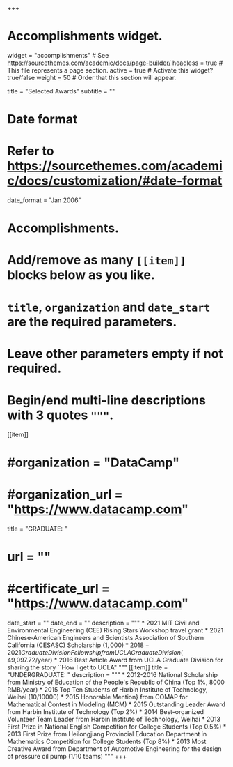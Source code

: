 +++
# Accomplishments widget.
widget = "accomplishments"  # See https://sourcethemes.com/academic/docs/page-builder/
headless = true  # This file represents a page section.
active = true  # Activate this widget? true/false
weight = 50  # Order that this section will appear.

title = "Selected Awards"
subtitle = ""

# Date format
#   Refer to https://sourcethemes.com/academic/docs/customization/#date-format
date_format = "Jan 2006"

# Accomplishments.
#   Add/remove as many `[[item]]` blocks below as you like.
#   `title`, `organization` and `date_start` are the required parameters.
#   Leave other parameters empty if not required.
#   Begin/end multi-line descriptions with 3 quotes `"""`.
[[item]]
#  #organization = "DataCamp"
#  #organization_url = "https://www.datacamp.com"
  title = "GRADUATE: "
#  url = ""
#  #certificate_url = "https://www.datacamp.com"
  date_start = ""
  date_end = ""
  description = """
    * 2021      MIT Civil and Environmental Engineering (CEE) Rising Stars Workshop travel grant
    * 2021      Chinese-American Engineers and Scientists Association of Southern California (CESASC) Scholarship ($1,000)
    * 2018-2021 Graduate Division Fellowship from UCLA Graduate Division ($ 49,097.72/year)
    * 2016      Best Article Award from UCLA Graduate Division for sharing the story ``How I get to UCLA"
"""
[[item]]
  title = "UNDERGRADUATE: "
  description = """
    * 2012-2016 National Scholarship from Ministry of Education of the People's Republic of China (Top 1%, 8000 RMB/year)
    * 2015      Top Ten Students of Harbin Institute of Technology, Weihai (10/10000)
    * 2015      Honorable Mention} from COMAP for Mathematical Contest in Modeling (MCM)
    * 2015      Outstanding Leader Award from Harbin Institute of Technology (Top 2%)
    * 2014      Best-organized Volunteer Team Leader from Harbin Institute of Technology, Weihai
    * 2013      First Prize in National English Competition for College Students (Top 0.5%)
    * 2013      First Prize from Heilongjiang Provincial Education Department in Mathematics Competition for College Students (Top 8%)
    * 2013      Most Creative Award from Department of Automotive Engineering for the design of pressure oil pump (1/10 teams)
  """
+++
